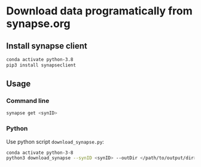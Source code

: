 # Download data programatically from synapse.org

## Install synapse client

```bash
conda activate python-3.8
pip3 install synapseclient
```

## Usage
### Command line
```bash
synapse get <synID>
```
### Python
Use python script `download_synapse.py`:
```bash
conda activate python-3-8
python3 download_synapse --synID <synID> --outDir </path/to/output/dir>
```
